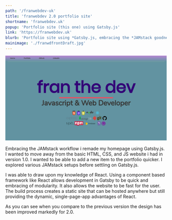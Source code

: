 ```yaml
---
path: '/franwebdev-uk'
title: 'franwebdev 2.0 portfolio site'
shortname: 'franwebdev.uk'
popup: 'Portfolio site (this one) using Gatsby.js'
link: 'https://franwebdev.uk'
blurb: 'Portfolio site using *Gatsby.js, embracing the *JAMstack goodness'
mainimage: './franwdfrontDraft.jpg'
---
```


![Front page of this webpage](franwdfrontDraft.jpg)  

Embracing the JAMstack workflow i remade my homepage using Gatsby.js. I wanted to move away from the basic HTML, CSS, and JS website i had in version 1.0. I wanted to be able to add a new item to the portfolio quicker. I explored various JAMstack setups before settling on Gatsby.js.

I was able to draw upon my knowledge of React. Using a component based framework like React allows development in Gatsby to be quick and embracing of modularity. It also allows the website to be fast for the user. The build process creates a static site that can be hosted anywhere but still providing the dynamic, single-page-app advantages of React.

As you can see when you compare to the previous version the design has been improved markedly for 2.0. 

